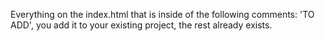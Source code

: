 Everything on the index.html that is inside of the following comments: 'TO ADD', you add it to your existing project, the rest already exists.